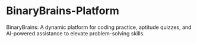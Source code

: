 # BinaryBrains-Platform
BinaryBrains: A dynamic platform for coding practice, aptitude quizzes, and AI-powered assistance to elevate problem-solving skills.
